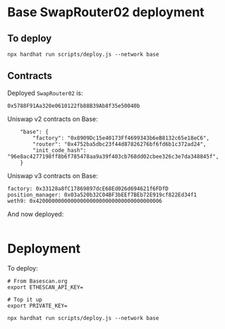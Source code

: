 # Base SwapRouter02 deployment

## To deploy

```shell
npx hardhat run scripts/deploy.js --network base
```

## Contracts

Deployed `SwapRouter02` is:

```
0x5788F91Aa320e0610122fb88B39Ab8f35e50040b
```


Uniswap v2 contracts on Base:

```
    "base": {
        "factory": "0x8909Dc15e40173Ff4699343b6eB8132c65e18eC6",
        "router": "0x4752ba5dbc23f44d87826276bf6fd6b1c372ad24",
        "init_code_hash": "96e8ac4277198ff8b6f785478aa9a39f403cb768dd02cbee326c3e7da348845f",
    }
```

Uniswap v3 contracts on Base:

```
factory: 0x33128a8fC17869897dcE68Ed026d694621f6FDfD
position_manager: 0x03a520b32C04BF3bEEf7BEb72E919cf822Ed34f1
weth9: 0x4200000000000000000000000000000000000006
```

And now deployed:

```
```

# Deployment

To deploy:

```shell
# From Basescan.org
export ETHESCAN_API_KEY=

# Top it up
export PRIVATE_KEY=

npx hardhat run scripts/deploy.js --network base
```